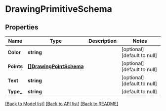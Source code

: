 # DrawingPrimitiveSchema

## Properties
Name | Type | Description | Notes
------------ | ------------- | ------------- | -------------
**Color** | **string** |  | [optional] [default to null]
**Points** | [**[]DrawingPointSchema**](DrawingPointSchema.md) |  | [optional] [default to null]
**Text** | **string** |  | [optional] [default to null]
**Type_** | **string** |  | [default to null]

[[Back to Model list]](../README.md#documentation-for-models) [[Back to API list]](../README.md#documentation-for-api-endpoints) [[Back to README]](../README.md)



